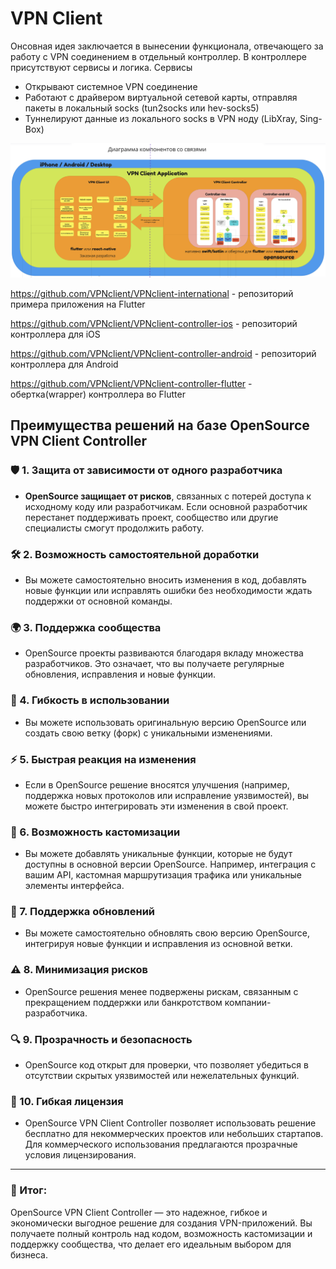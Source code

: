 # VPN Client

Онсовная идея заключается в вынесении функционала, отвечающего за работу с VPN соединением в отдельный контроллер.
В контроллере присутствуют сервисы и логика.
Сервисы
* Открывают системное VPN соединение
* Работают с драйвером виртуальной сетевой карты, отправляя пакеты в локальный socks (tun2socks или hev-socks5)
* Туннелируют данные из локального socks в VPN ноду (LibXray, Sing-Box)

![VPN Client Controller](https://raw.githubusercontent.com/VPNclient/.github/refs/heads/main/assets/vpnclient_scheme2.png)


https://github.com/VPNclient/VPNclient-international - репозиторий примера приложения на Flutter

https://github.com/VPNclient/VPNclient-controller-ios - репозиторий контроллера для iOS

https://github.com/VPNclient/VPNclient-controller-android - репозиторий контроллера для Android

https://github.com/VPNclient/VPNclient-controller-flutter - обертка(wrapper) контроллера во Flutter 

## Преимущества решений на базе OpenSource VPN Client Controller

### 🛡️ 1. Защита от зависимости от одного разработчика
- **OpenSource защищает от рисков**, связанных с потерей доступа к исходному коду или разработчикам. Если основной разработчик перестанет поддерживать проект, сообщество или другие специалисты смогут продолжить работу.

### 🛠️ 2. Возможность самостоятельной доработки
- Вы можете самостоятельно вносить изменения в код, добавлять новые функции или исправлять ошибки без необходимости ждать поддержки от основной команды.

### 🌍 3. Поддержка сообщества
- OpenSource проекты развиваются благодаря вкладу множества разработчиков. Это означает, что вы получаете регулярные обновления, исправления и новые функции.

### 🔄 4. Гибкость в использовании
- Вы можете использовать оригинальную версию OpenSource или создать свою ветку (форк) с уникальными изменениями.

### ⚡ 5. Быстрая реакция на изменения
- Если в OpenSource решение вносятся улучшения (например, поддержка новых протоколов или исправление уязвимостей), вы можете быстро интегрировать эти изменения в свой проект.

### 🎨 6. Возможность кастомизации
- Вы можете добавлять уникальные функции, которые не будут доступны в основной версии OpenSource. Например, интеграция с вашим API, кастомная маршрутизация трафика или уникальные элементы интерфейса.

### 🔄 7. Поддержка обновлений
- Вы можете самостоятельно обновлять свою версию OpenSource, интегрируя новые функции и исправления из основной ветки.

### ⚠️ 8. Минимизация рисков
- OpenSource решения менее подвержены рискам, связанным с прекращением поддержки или банкротством компании-разработчика.

### 🔍 9. Прозрачность и безопасность
- OpenSource код открыт для проверки, что позволяет убедиться в отсутствии скрытых уязвимостей или нежелательных функций.

### 💼 10. Гибкая лицензия
- OpenSource VPN Client Controller позволяет использовать решение бесплатно для некоммерческих проектов или небольших стартапов. Для коммерческого использования предлагаются прозрачные условия лицензирования.

---

### 🏁 Итог:
OpenSource VPN Client Controller — это надежное, гибкое и экономически выгодное решение для создания VPN-приложений. Вы получаете полный контроль над кодом, возможность кастомизации и поддержку сообщества, что делает его идеальным выбором для бизнеса.
